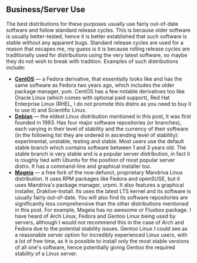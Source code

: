 ## Business/Server Use
The best distributions for these purposes usually use fairly out-of-date software and follow standard release cycles. This is because older software is usually better-tested, hence it is better established that such software is stable without any apparent bugs. Standard release cycles are used for a reason that escapes me, my guess is it is because rolling release cycles are traditionally used for distributions using the very latest software, so maybe they do not wish to break with tradition. Examples of such distributions include:
* [**CentOS**](https://www.centos.org/) &mdash; a Fedora derivative, that essentially looks like and has the same software as Fedora two years ago, which includes the older package manager, yum. CentOS has a few notable derivatives too like Oracle Linux (which comes with optional paid support), Red Hat Enterprise Linux (RHEL, I do not promote this distro as you need to buy it to use it) and Scientific Linux.
* [**Debian**](https://www.debian.org/) &mdash; the eldest Linux distribution mentioned in this post, it was first founded in 1993. Has four major software repositories (or branches), each varying in their level of stability and the currency of their software (in the following list they are ordered in ascending level of stability): experimental, unstable, testing and stable. Most users use the default stable branch which contains software between 1 and 3 years old. The stable branch is very stable and is a popular server distribution, in fact it is roughly tied with Ubuntu for the position of most popular server distro. It has a command-line and graphical installer too.
* [**Mageia**](http://www.mageia.org/en/) &mdash; a free fork of the now defunct, proprietary Mandriva Linux distribution. It uses RPM packages like Fedora and openSUSE, but it uses Mandriva's package manager, urpmi. It also features a graphical installer, Draklive-Install.
Its uses the latest LTS kernel and its software is usually fairly out-of-date. You will also find its software repositories are significantly less comprehensive than the other distributions mentioned in this post. For example, Mageia has no awesome or Fluxbox package.
I have heard of Arch Linux, Fedora and Gentoo Linux being used by servers, although I would not recommend this in the case of Arch and Fedora due to the potential stability issues. Gentoo Linux I could see as a reasonable server option for incredibly experienced Linux users, with a lot of free time, as it is possible to install only the most stable versions of all one's software, hence potentially giving Gentoo the required stability of a Linux server. 
